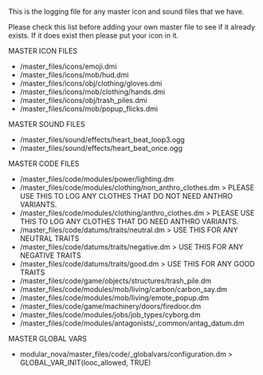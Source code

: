 This is the logging file for any master icon and sound files that we have.

Please check this list before adding your own master file to see if it already exists. If it does exist then please put your icon in it.

MASTER ICON FILES
- /master_files/icons/emoji.dmi
- /master_files/icons/mob/hud.dmi
- /master_files/icons/obj/clothing/gloves.dmi
- /master_files/icons/mob/clothing/hands.dmi
- /master_files/icons/obj/trash_piles.dmi
- /master_files/icons/mob/popup_flicks.dmi

MASTER SOUND FILES
- /master_files/sound/effects/heart_beat_loop3.ogg
- /master_files/sound/effects/heart_beat_once.ogg

MASTER CODE FILES
- /master_files/code/modules/power/lighting.dm
- /master_files/code/modules/clothing/non_anthro_clothes.dm > PLEASE USE THIS TO LOG ANY CLOTHES THAT DO NOT NEED ANTHRO VARIANTS.
- /master_files/code/modules/clothing/anthro_clothes.dm > PLEASE USE THIS TO LOG ANY CLOTHES THAT DO NEED ANTHRO VARIANTS.
- /master_files/code/datums/traits/neutral.dm > USE THIS FOR ANY NEUTRAL TRAITS
- /master_files/code/datums/traits/negative.dm > USE THIS FOR ANY NEGATIVE TRAITS
- /master_files/code/datums/traits/good.dm > USE THIS FOR ANY GOOD TRAITS
- /master_files/code/game/objects/structures/trash_pile.dm
- /master_files/code/modules/mob/living/carbon/carbon_say.dm
- /master_files/code/modules/mob/living/emote_popup.dm
- /master_files/code/game/machinery/doors/firedoor.dm
- /master_files/code/modules/jobs/job_types/cyborg.dm
- /master_files/code/modules/antagonists/_common/antag_datum.dm

MASTER GLOBAL VARS
- modular_nova/master_files/code/_globalvars/configuration.dm > GLOBAL_VAR_INIT(looc_allowed, TRUE)

